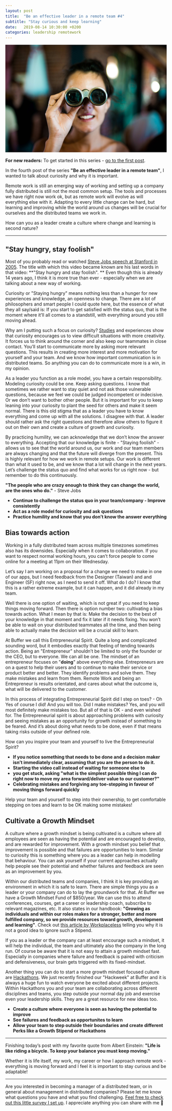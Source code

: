 ```yaml
---
layout: post
title:  "Be an effective leader in a remote team #4"
subtitle: "Stay curious and keep learning"
date:   2019-08-14 10:30:00 +0200
categories: leadership remotework
---
```

![Source: Photo by Chase Clark on Unsplash](/assets/curiosity-look.jpeg)

**For new readers:** To get started in this series - [go to the first post](https://marcuswermuth.com/remote-leader-working-routine/ "Go to the first post").

In the fourth post of the series **"Be an effective leader in a remote team"**, I wanted to talk about curiosity and why it is important.

Remote work is still an emerging way of working and setting up a company fully distributed is still not the most common setup. The tools and processes we have right now work ok, but as remote work will evolve as will everything else with it. Adapting to every little change can be hard, but learning and improving while the world around us changes will be crucial for ourselves and the distributed teams we work in.

How can you as a leader create a culture where change and learning is second nature?

---- 

## "Stay hungry, stay foolish"
Most of you probably read or watched [Steve Jobs speech at Stanford in 2005](https://news.stanford.edu/2005/06/14/jobs-061505/). The title with which this video became known are his last words in that video: **"Stay hungry and stay foolish". ** Even though this is already 14 years ago, I think it is more true than ever - especially when we are talking about a new way of working.

Curiosity or "Staying hungry" means nothing less than a hunger for new experiences and knowledge, an openness to change. There are a lot of philosophers and smart people I could quote here, but the essence of what they all say/said is: If you start to get satisfied with the status quo, that is the moment where it’ll all comes to a standstill, with everything around you still moving ahead. 

Why am I putting such a focus on curiosity? [Studies]([https://hbr.org/2018/09/curiosity]) and experiences show that curiosity encourages us to view difficult situations with more creativity. It forces us to think around the corner and also keep our teammates in close contact. You’ll start to communicate more by asking more relevant questions. This results in creating more interest and more motivation for yourself and your team. And we know how important communication is in distributed teams. So anything you can do to communicate more is a win, in my opinion.

As a leader you function as a role model, you have a certain responsibility. Modeling curiosity could be one. Keep asking questions. I know that sometimes we rather want to stay quiet and not ask those vulnerable questions, because we feel we could be judged incompetent or indecisive. Or we don’t want to bother other people. But it is important for you to keep leaning into your curiosity to plant the seed for others and make it seem normal. There is this old stigma that as a leader you have to know everything and come up with all the solutions. I disagree with that. A leader should rather ask the right questions and therefore allow others to figure it out on their own and create a culture of growth and curiosity.

By practicing humility, we can acknowledge that we don’t know the answer to everything. Accepting that our knowledge is finite - "Staying foolish" - allows us to see that the world around us, our work and our team members are always changing and that the future will diverge from the present. This is highly relevant for how we work in remote setups. Our work is different than what it used to be, and we know that a lot will change in the next years. Let’s challenge the status quo and find what works for us right now - but remember to do this continuously.

**"The people who are crazy enough to think they can change the world, are the ones who do."** - Steve Jobs

- **Continue to challenge the status quo in your team/company - Improve consistently**
- **Act as a role model for curiosity and ask questions**
- **Practice humility and know that you don’t know the answer everything**


## Bias towards action
Working in a fully distributed team across multiple timezones sometimes also has its downsides. Especially when it comes to collaboration. If you want to respect normal working hours, you can’t force people to come online for a meeting at 11pm on their Wednesday. 

Let’s say I am working on a proposal for a change we need to make in one of our apps, but I need feedback from the Designer (Taiwan) and and Engineer (SF) right now, as I need to send it off. What do I do? I know that this is a rather extreme example, but it can happen, and it did already in my team. 

Well there is one option of waiting, which is not great if you need to keep things moving forward. Then there is option number two: cultivating a bias towards action. What I mean by that is: Make the decision to the best of your knowledge in that moment and fix it later if it needs fixing. You won’t be able to wait on your distributed teammates all the time, and then being able to actually make the decision will be a crucial skill to learn.

At Buffer we call this Entrpreneurial Spirit. Quite a long and complicated sounding word, but it embodies exactly that feeling of tending towards action. 
Being an "Entrepreneur" shouldn’t be limited to only the founder or the CEO, but to everyone. We can all be one. The mindset of an entrepreneur focuses on "**doing**" above everything else. Entrepreneurs are on a quest to help their users and to continue to make their service or product better and better. They identify problems and solve them. They make mistakes and learn from them. Remote Work and being an Entrepreneur is results orientated, and cares about what the outcome is, what will be delivered to the customer.

In this process of integrating Entrepreneurial Spirit did I step on toes?  - Oh Yes of course I did!  And you will too. Did I make mistakes? Yes, and you will most definitely make mistakes too. But all of that is OK - and even wished for. The Entrepreneurial spirit is about approaching problems with curiosity and seeing mistakes as an opportunity for growth instead of something to be feared. And it’s about doing what needs to be done, even if that means taking risks outside of your defined role.

How can you inspire your team and yourself to live the Entrepreneurial Spirit?

- **If you notice something that needs to be done and a decision maker isn’t immediately clear, assuming that you are the person to do it.**
- **Starting the video call instead of waiting for someone else to**
- **you get stuck, asking "what is the simplest possible thing I can do right now to move my area forward/deliver value to our customer?"**
- **Celebrating mistakes and forgiving any toe-stepping in favour of moving things forward quickly**

Help your team and yourself to step into their ownership, to get comfortable stepping on toes and learn to be OK making some mistakes!

## Cultivate a Growth Mindset
A culture where a growth mindset is being cultivated is a culture where all employees are seen as having the potential and are encouraged to develop, and are rewarded for improvement. With a growth mindset you belief that improvement is possible and that failures are opportunities to learn. Similar to curiosity this is something where you as a leader can help in modelling that behaviour. You can ask yourself if your current approaches actually help people see their potential and whether failures and feedback are seen as an improvement by you.

Within our distributed teams and companies, I think it is key providing an environment in which it is safe to learn. There are simple things you as a leader or your company can do to lay the groundwork for that. At Buffer we have a Growth Mindset Fund of $850/year. We can use this to attend conferences, courses, get a career or leadership coach, subscribe to relevant magazines, etc. It also states in our handbook: **"Growing as individuals and within our roles makes for a stronger, better and more fulfilled company, so we provide resources toward growth, development and learning"**. Check out [this article by Workplaceless](https://www.workplaceless.com/blog/remote-leadership-development-obstacles "Remote Leadership Development Obstacles") telling you why it is not a good idea to ignore such a Stipend.

If you as a leader or the company can at least encourage such a mindset, it will help the individual, the team and ultimately also the company in the long run. Of course be aware that it is not easy to attain a growth mindset fast. Especially in companies where failure and feedback is paired with criticism and defensiveness, our brain gets triggered with its fixed-mindset. 

Another thing you can do to start a more growth mindset focused culture are [Hackathons](https://en.wikipedia.org/wiki/Hackathon). We just recently finished our "Hackweek" at Buffer and it is always a huge fun to watch everyone be excited about different projects. Within Hackathons you and your team are collaborating across different disciplines and teams, you step outside your normal day job and exercise even your leadership skills. They are a great resource for new ideas too. 

- **Create a culture where everyone is seen as having the potential to improve**
- **See failures and feedback as opportunites to learn**
- **Allow your team to step outside their boundaries and create different Perks like a Growth Stipend or Hackathons**

---- 
Finishing today’s post with my favorite quote from Albert Einstein: **"Life is like riding a bicycle. To keep your balance you must keep moving."**

Whether it is life itself, my work, my career or how I approach remote work - everything is moving forward and I feel it is important to stay curious and be adaptable! 

---- 
Are you interested in becoming a manager of a distributed team, or in general about management in distributed companies? Please let me know what questions you have and what you find challenging. [Feel free to check out this little survey I set up](https://airtable.com/shrLpPjz637ij4xVk "Survey"). I appreciate anything you can share with me 🙌
